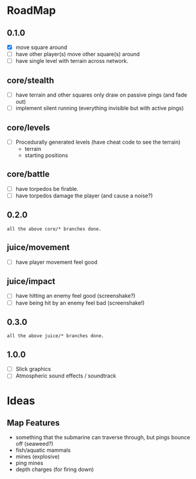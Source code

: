 # RoadMap

## 0.1.0
  - [X] move square around
  - [ ] have other player(s) move other square(s) around
  - [ ] have single level with terrain across network.

## core/stealth
  - [ ] have terrain and other squares only draw on passive pings (and fade out)
  - [ ] implement silent running (everything invisible but with active pings)

## core/levels
  - [ ] Procedurally generated levels (have cheat code to see the terrain)
      * terrain
      * starting positions

## core/battle
  - [ ] have torpedos be firable.
  - [ ] have torpedos damage the player (and cause a noise?)

## 0.2.0
    all the above core/* branches done.

## juice/movement
  - [ ] have player movement feel good

## juice/impact
  - [ ] have hitting an enemy feel good (screenshake?)
  - [ ] have being hit by an enemy feel bad (screenshake!)

## 0.3.0
    all the above juice/* branches done.



## 1.0.0
  - [ ] Slick graphics
  - [ ] Atmospheric sound effects / soundtrack

# Ideas

## Map Features
  * something that the submarine can traverse through, but pings bounce off (seaweed?)
  * fish/aquatic mammals
  * mines (explosive)
  * ping mines
  * depth charges (for firing down)